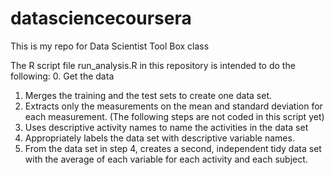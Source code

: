 datasciencecoursera
===================

This is my repo for Data Scientist Tool Box class

The R script file run_analysis.R in this repository is intended to do the following:
  0. Get the data
  1. Merges the training and the test sets to create one data set.
  2. Extracts only the measurements on the mean and standard deviation for each measurement. 
  (The following steps are not coded in this script yet)
  3. Uses descriptive activity names to name the activities in the data set
  4. Appropriately labels the data set with descriptive variable names. 
  5. From the data set in step 4, creates a second, independent tidy data set with the average of each variable for each activity and each subject.

